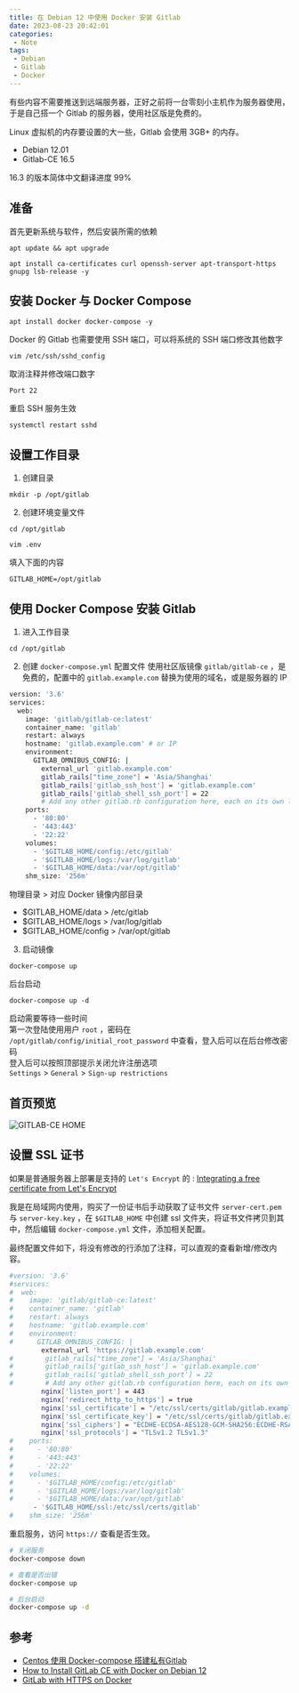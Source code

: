 ```yaml
---
title: 在 Debian 12 中使用 Docker 安装 Gitlab
date: 2023-08-23 20:42:01
categories:
 - Note
tags:
 - Debian
 - Gitlab
 - Docker
---
```


有些内容不需要推送到远端服务器，正好之前将一台零刻小主机作为服务器使用，于是自己搭一个 Gitlab 的服务器，使用社区版是免费的。

Linux 虚拟机的内存要设置的大一些，Gitlab 会使用 3GB+ 的内存。

- Debian 12.01
- Gitlab-CE 16.5

16.3 的版本简体中文翻译进度 99%

<!--more-->

## 准备  
首先更新系统与软件，然后安装所需的依赖
```
apt update && apt upgrade

apt install ca-certificates curl openssh-server apt-transport-https gnupg lsb-release -y
```

## 安装 Docker 与 Docker Compose

```
apt install docker docker-compose -y
```

Docker 的 Gitlab 也需要使用 SSH 端口，可以将系统的 SSH 端口修改其他数字

```
vim /etc/ssh/sshd_config
```

取消注释并修改端口数字
```
Port 22
```

重启 SSH 服务生效
```
systemctl restart sshd
```


## 设置工作目录
1. 创建目录  
```
mkdir -p /opt/gitlab
```

2. 创建环境变量文件
```
cd /opt/gitlab 

vim .env
```
填入下面的内容
```
GITLAB_HOME=/opt/gitlab
```

## 使用 Docker Compose 安装 Gitlab

1. 进入工作目录
```
cd /opt/gitlab
```

2. 创建 `docker-compose.yml` 配置文件
使用社区版镜像 `gitlab/gitlab-ce` ，是免费的，配置中的 `gitlab.example.com` 替换为使用的域名，或是服务器的 IP 
```bash
version: '3.6'
services:
  web:
    image: 'gitlab/gitlab-ce:latest'
    container_name: 'gitlab'
    restart: always
    hostname: 'gitlab.example.com' # or IP
    environment:
      GITLAB_OMNIBUS_CONFIG: |
        external_url 'gitlab.example.com'
        gitlab_rails["time_zone"] = 'Asia/Shanghai'
        gitlab_rails['gitlab_ssh_host'] = 'gitlab.example.com'
        gitlab_rails['gitlab_shell_ssh_port'] = 22
        # Add any other gitlab.rb configuration here, each on its own line
    ports:
      - '80:80'
      - '443:443'
      - '22:22'
    volumes:
      - '$GITLAB_HOME/config:/etc/gitlab'
      - '$GITLAB_HOME/logs:/var/log/gitlab'
      - '$GITLAB_HOME/data:/var/opt/gitlab'
    shm_size: '256m'
```
物理目录 > 对应 Docker 镜像内部目录
- $GITLAB_HOME/data > /etc/gitlab 
- $GITLAB_HOME/logs	> /var/log/gitlab
- $GITLAB_HOME/config > /var/opt/gitlab

3. 启动镜像
```
docker-compose up
```
后台启动
```
docker-compose up -d
```
启动需要等待一些时间   
第一次登陆使用用户 `root` ，密码在 `/opt/gitlab/config/initial_root_password` 中查看，登入后可以在后台修改密码  
登入后可以按照顶部提示关闭允许注册选项    
`Settings` > `General` > `Sign-up restrictions`

## 首页预览 
![GITLAB-CE HOME](https://m.nep.me/blog/post/gitlab-home.png)

## 设置 SSL 证书

如果是普通服务器上部署是支持的 `Let's Encrypt` 的 : [Integrating a free certificate from Let's Encrypt](https://github.com/danieleagle/gitlab-https-docker#integrating-a-free-certificate-from-lets-encrypt) 

我是在局域网内使用，购买了一份证书后手动获取了证书文件 `server-cert.pem` 与 `server-key.key` ，在 `$GITLAB_HOME` 中创建 ssl 文件夹，将证书文件拷贝到其中，然后编辑 `docker-compose.yml` 文件，添加相关配置。

最终配置文件如下，将没有修改的行添加了注释，可以直观的查看新增/修改内容。

```bash
#version: '3.6'
#services:
#  web:
#    image: 'gitlab/gitlab-ce:latest'
#    container_name: 'gitlab'
#    restart: always
#    hostname: 'gitlab.example.com'
#    environment:
#      GITLAB_OMNIBUS_CONFIG: |
        external_url 'https://gitlab.example.com'
#        gitlab_rails["time_zone"] = 'Asia/Shanghai'
#        gitlab_rails['gitlab_ssh_host'] = 'gitlab.example.com'
#        gitlab_rails['gitlab_shell_ssh_port'] = 22
#        # Add any other gitlab.rb configuration here, each on its own line
        nginx['listen_port'] = 443
        nginx['redirect_http_to_https'] = true
        nginx['ssl_certificate'] = "/etc/ssl/certs/gitlab/gitlab.example.com/server-cert.pem"
        nginx['ssl_certificate_key'] = "/etc/ssl/certs/gitlab/gitlab.example.com/server-key.key"
        nginx['ssl_ciphers'] = "ECDHE-ECDSA-AES128-GCM-SHA256:ECDHE-RSA-AES128-GCM-SHA256:ECDHE-ECDSA-AES256-GCM-SHA384:ECDHE-RSA-AES256-GCM-SHA384:ECDHE-ECDSA-CHACHA20-POLY1305:ECDHE-RSA-CHACHA20-POLY1305:DHE-RSA-AES128-GCM-SHA256:DHE-RSA-AES256-GCM-SHA384"
        nginx['ssl_protocols'] = "TLSv1.2 TLSv1.3"
#    ports:
#      - '80:80'
#      - '443:443'
#      - '22:22'
#    volumes:
#      - '$GITLAB_HOME/config:/etc/gitlab'
#      - '$GITLAB_HOME/logs:/var/log/gitlab'
#      - '$GITLAB_HOME/data:/var/opt/gitlab'
      - '$GITLAB_HOME/ssl:/etc/ssl/certs/gitlab'
#    shm_size: '256m'
```

重启服务，访问 `https://` 查看是否生效。
```bash
# 关闭服务
docker-compose down

# 查看是否出错
docker-compose up

# 后台启动
docker-compose up -d
```

## 参考  
- [Centos 使用 Docker-compose 搭建私有Gitlab](https://cloud.tencent.com/developer/article/1924734)
- [How to Install GitLab CE with Docker on Debian 12](https://www.howtoforge.com/how-to-install-gitlab-with-docker-on-debian-12/)
- [GitLab with HTTPS on Docker](https://github.com/danieleagle/gitlab-https-docker/blob/master/docker-compose.yml)